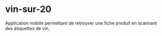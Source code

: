 # vin-sur-20
Application mobile permettant de retrouver une fiche produit en scannant des étiquettes de vin, 
